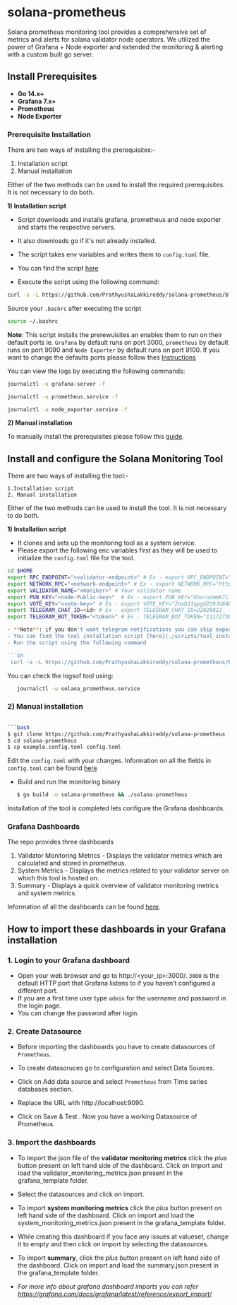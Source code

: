 # solana-prometheus

Solana prometheus monitoring tool provides a comprehensive set of metrics and alerts for solana validator node operators. We utilized the power of Grafana + Node exporter and extended the monitoring & alerting with a custom built go server.

## Install Prerequisites

- **Go 14.x+**
- **Grafana 7.x+**
- **Prometheus**
- **Node Exporter**

### Prerequisite Installation

There are two ways of installing the prerequisites:-

   1. Installation script
   2. Manual installation

Either of the two methods can be used to install the required prerequisites. It is not necessary to do both.

**1) Installation script**

   - Script downloads and installs grafana, prometheus and node exporter and starts the respective servers.
   - It also downloads go if it's not already installed.
   - The script takes env variables and writes them to `config.toml` file.
   
   - You can find the script [here](./scripts/install_script.sh)
   - Execute the script using the following command:

   ```sh
   curl -s -L https://github.com/PrathyushaLakkireddy/solana-prometheus/blob/tulasi/test_scripts/scripts/install_script.sh | bash
   ```
   Source your `.bashrc` after executing the script

   ```sh
   source ~/.bashrc
   ```
   **Note**: This script installs the prerewuisites an enables them to run on their default ports ie. `Grafana` by default runs on port 3000, `prometheus` by default runs on port 9090 and `Node Exporter` by default runs on port 9100. If you want to change the defaults ports please follow thes [Instructions](./scripts/custom-port.md)

   You can view the logs by executing the following commands:
   ```bash
   journalctl -u grafana-server -f

   journalctl -u prometheus.service -f

   journalctl -u node_exporter.service -f
   ```

**2) Manual installation**

To manually install the prerequisites please follow this [guide](./docs/prereq-manual.md).

 
## Install and configure the Solana Monitoring Tool

There are two ways of installing the tool:-

    1.Installation script
    2. Manual installation
Either of the two methods can be used to install the tool. It is not necessary to do both.

**1) Installation script**

  - It clones and sets up the monitoring tool as a system service.
  - Please export the following enc variables first as they will be used to initialize the `config.toml` file for the tool.
  ```sh
  cd $HOME
  export RPC_ENDPOINT="<validator-endpoint>" # Ex - export RPC_ENDPOINT="https://api.xxxxxxxxxxxxxxxxxxxx.com"
  export NETWORK_RPC="<network-endpoint>" # Ex - export NETWORK_RPC="https://api.xxxxxxxxxxxxxxxxxxxx.com"
  export VALIDATOR_NAME="<moniker>" # Your validator name
  export PUB_KEY="<node-Public-key>"  # Ex - export PUB_KEY="GhorusmmK7i1AxXeiTtQgQZhQNiXYU84ULeaYF1EH1nn"
  export VOTE_KEY="<vote-key>" # Ex - export VOTE_KEY="2oxQJ1qpgUZU9JU84BHaoM1GzHkYfRDgDQY9dpH5mghh"
  export TELEGRAM_CHAT_ID=<id> # Ex - export TELEGRAM_CHAT_ID=22828812
  export TELEGRAM_BOT_TOKEN="<token>" # Ex - TELEGRAM_BOT_TOKEN="1117273891:AAEtr3ZU5x4JRj5YSF5LBeu1fPF0T4xj-UI"

- **Note**: if you don't want telegram notifications you can skip exporting `TELEGRAM_CHAT_ID` and `TELEGRAM_BOT_TOKEN` but the rest are mandatory.
- You can find the tool installation script [here](./scripts/tool_installation.sh)
- Run the script using the following command

```sh
   curl -s -L https://github.com/PrathyushaLakkireddy/solana-prometheus/blob/tulasi/test_scripts/scripts/tool_installation.sh | bash
```
You can check the logsof tool using:
```sh
   journalctl -u solana_prometheus.service
```
### 2) Manual installation
```sh

```bash
$ git clone https://github.com/PrathyushaLakkireddy/solana-prometheus
$ cd solana-prometheus
$ cp example.config.toml config.toml
```
Edit the `config.toml` with your changes. Information on all the fields in `config.toml` can be found [here](./docs/config-desc.md)

- Build and run the monitoring binary

```sh
   $ go build -o solana-prometheus && ./solana-prometheus
```

Installation of the tool is completed lets configure the Grafana dashboards.

### Grafana Dashboards

The repo provides three dashboards

1. Validator Monitoring Metrics - Displays the validator metrics which are calculated and stored in prometheus.
2. System Metrics - Displays the metrics related to your validator server on which this tool is hosted on.
3. Summary - Displays a quick overview of validator monitoring metrics and system metrics.

Information of all the dashboards can be found [here](./docs/dashboard-desc.md).

## How to import these dashboards in your Grafana installation

### 1. Login to your Grafana dashboard
- Open your web browser and go to http://<your_ip>:3000/. `3000` is the default HTTP port that Grafana listens to if you haven’t configured a different port.
- If you are a first time user type `admin` for the username and password in the login page.
- You can change the password after login.

### 2. Create Datasource

- Before importing the dashboards you have to create datasources of `Prometheus`.

- To create datasoruces go to configuration and select Data Sources.

- Click on Add data source and select `Prometheus` from Time series databases section.

- Replace the URL with http://localhost:9090. 

- Click on Save & Test . Now you have a working Datasource of Prometheus.

### 3. Import the dashboards

- To import the json file of the **validator monitoring metrics** click the *plus* button present on left hand side of the dashboard. Click on import and load the validator_monitoring_metrics.json present in the grafana_template folder. 

- Select the datasources and click on import.

- To import **system monitoring metrics** click the *plus* button present on left hand side of the dashboard. Click on import and load the system_monitoring_metrics.json present in the grafana_template folder.

- While creating this dashboard if you face any issues at valueset, change it to empty and then click on import by selecting the datasources.

- To import **summary**, click the *plus* button present on left hand side of the dashboard. Click on import and load the summary.json present in the grafana_template folder.

- *For more info about grafana dashboard imports you can refer https://grafana.com/docs/grafana/latest/reference/export_import/*






      
